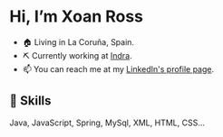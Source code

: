 # Hi, I’m Xoan Ross
- 🏠 Living in La Coruña, Spain.
- ⛏️ Currently working at [Indra](https://www.indracompany.com/en).
- 📫 You can reach me at my [LinkedIn's profile page](https://www.linkedin.com/in/xoanross).

## 🧠 Skills
Java, JavaScript, Spring, MySql, XML, HTML, CSS...



<!---
XoanRoss/XoanRoss is a ✨ special ✨ repository because its `README.md` (this file) appears on your GitHub profile.
You can click the Preview link to take a look at your changes.
--->
